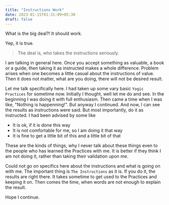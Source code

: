 ```yaml
---
title: "Instructions Work"
date: 2023-01-15T01:31:09+05:30
draft: false
---
```


What is the big deal?! It should work.

Yep, it is true.

> The deal is, who takes the instructions seriously.

I am talking in general here. Once you accept something as valuable, a book or a guide, then taking it as instructed makes a whole difference. Problem arises when one becomes a little casual about the instructions of value. Then it does not matter, what are you doing, there will not be desired result. 

Let me talk specifically here. I had taken up some vary basic `Yogic Practices` for sometime now. Initially I thought, well let me do and see. In the beginning I was doing it with full enthusiasm. Then came a time when I was like, "Nothing is happenning!". But anyway I continued. And now, I can see the results as instructions were said. But most importantly, do it as instructed. I had been advised by some like
 
 - It is ok, if it is done this way
 - It is not comfortable for me, so I am doing it that way
 - It is fine to get a little bit of this and a little bit of that

These are the kinds of things, why I never talk about these things even to the people who has learned the Practices with me. It is better if they think I am not doing it, rather than taking their validation upon me. 

Could not go on specifics here about the instructions and what is going on with me. The important thing is `The Instructions` as it is. If you do it, the results are right there. It takes sometime to get used to the Practices and keeping it on. Then comes the time, when words are not enough to explain the result.

Hope I continue.
